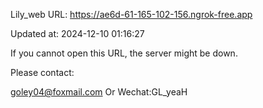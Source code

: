 Lily_web URL: https://ae6d-61-165-102-156.ngrok-free.app

Updated at: 2024-12-10 01:16:27

If you cannot open this URL, the server might be down.

Please contact: 

goley04@foxmail.com Or Wechat:GL_yeaH